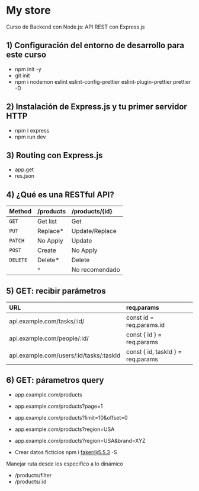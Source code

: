 # My store

Curso de Backend con Node.js: API REST con Express.js


## 1) Configuración del entorno de desarrollo para este curso

- npm init -y
- git init
- npm i nodemon eslint eslint-config-prettier eslint-plugin-prettier prettier -D

## 2) Instalación de Express.js y tu primer servidor HTTP

- npm i express
- npm run dev

## 3) Routing con Express.js

- app.get
- res.json

## 4) ¿Qué es una RESTful API?

| Method    | /products | /products/{id}                |
| :-------- | :-------- | :---------------------------- |
| `GET`     | Get list  | Get                           |
| `PUT`     | Replace*  | Update/Replace                |
| `PATCH`   | No Apply  | Update                        |
| `POST`    | Create    | No Apply                      |
| `DELETE`  | Delete*   | Delete                        |
|           | `*`       | No recomendado                |

## 5) GET: recibir parámetros

| URL                                     | req.params                        |
| :--------                               | :-------------------------------- |
| api.example.com/tasks/:id/              | const id = req.params.id          |
| api.example.com/people/:id/             | const { id } = req.params         |
| api.example.com/users/:id/tasks/:taskId | const { id, taskId } = req.params |

## 6) GET: párametros query

- app.example.com/products
- app.example.com/products?page=1
- app.example.com/products?limit=10&offset=0
- app.example.com/products?region=USA
- app.example.com/products?region=USA&brand=XYZ

- Crear datos ficticios npm i faker@5.5.3 -S

Manejar ruta desde los especifico a lo dinámico
- /products/filter
- /products/:id
